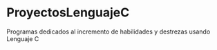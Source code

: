 # ProyectosLenguajeC
Programas dedicados al incremento de habilidades y destrezas usando Lenguaje C
